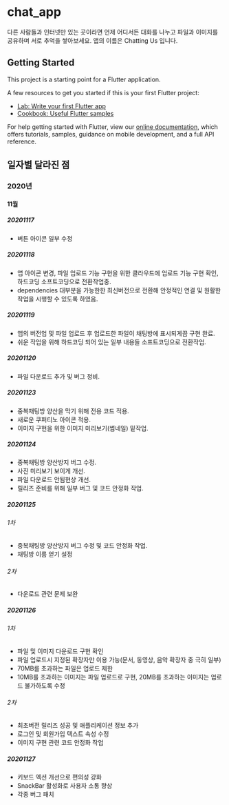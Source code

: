 # chat_app

다른 사람들과 인터넷만 있는 곳이라면 언제 어디서든 대화를 나누고 파일과 이미지를 공유하며 서로 추억을 쌓아보세요.
앱의 이름은 Chatting Us 입니다.

## Getting Started

This project is a starting point for a Flutter application.

A few resources to get you started if this is your first Flutter project:

- [Lab: Write your first Flutter app](https://flutter.dev/docs/get-started/codelab)
- [Cookbook: Useful Flutter samples](https://flutter.dev/docs/cookbook)

For help getting started with Flutter, view our
[online documentation](https://flutter.dev/docs), which offers tutorials,
samples, guidance on mobile development, and a full API reference.


## 일자별 달라진 점
### 2020년
#### 11월
##### 20201117
* 버튼 아이콘 일부 수정
##### 20201118
* 앱 아이콘 변경, 파일 업로드 기능 구현을 위한 클라우드에 업로드 기능 구현 확인, 하드코딩 소프트코딩으로 전환작업중.
* dependencies 대부분을 가능한한 최신버전으로 전환해 안정적인 연결 및 원활한 작업을 시행할 수 있도록 하였음.
##### 20201119
* 앱의 버전업 및 파일 업로드 후 업로드한 파일이 채팅방에 표시되게끔 구현 완료.
* 쉬운 작업을 위해 하드코딩 되어 있는 일부 내용들 소프트코딩으로 전환작업.
##### 20201120
* 파일 다운로드 추가 및 버그 정비.
##### 20201123
* 중복채팅방 양산을 막기 위해 전용 코드 적용.
* 새로운 쿠퍼티노 아이콘 적용.
* 이미지 구현을 위한 이미지 미리보기(썸네일) 밑작업.
##### 20201124
* 중복채팅방 양산방지 버그 수정.
* 사진 미리보기 보이게 개선.
* 파일 다운로드 안됨현상 개선.
* 릴리즈 준비를 위해 일부 버그 및 코드 안정화 작업.
##### 20201125
###### 1차
* 중복채팅방 양산방지 버그 수정 및 코드 안정화 작업.
* 채팅방 이름 얻기 설정 
###### 2차
* 다운로드 관련 문제 보완
##### 20201126
###### 1차
* 파일 및 이미지 다운로드 구현 확인
* 파일 업로드시 지정된 확장자만 이용 가능(문서, 동영상, 음악 확장자 중 극히 일부)
* 70MB를 초과하는 파일은 업로드 제한
* 10MB를 초과하는 이미지는 파일 업로드로 구현, 20MB를 초과하는 이미지는 업로드 불가하도록 수정
###### 2차
* 최초버전 릴리즈 성공 및 애플리케이션 정보 추가
* 로그인 및 회원가입 텍스트 속성 수정
* 이미지 구현 관련 코드 안정화 작업
##### 20201127
* 키보드 엑션 개선으로 편의성 강화
* SnackBar 활성화로 사용자 소통 향상
* 각종 버그 패치